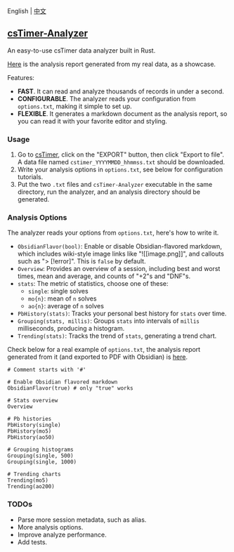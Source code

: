 English | [中文](https://github.com/Somnia1337/csTimer-Analyzer/blob/main/README-ZH.md)

## [csTimer-Analyzer](https://github.com/Somnia1337/csTimer-Analyzer)

An easy-to-use csTimer data analyzer built in Rust.

[Here](https://github.com/Somnia1337/csTimer-Analyzer/blob/main/Analysis.pdf) is the analysis report generated from my real data, as a showcase.

Features:

- **FAST**. It can read and analyze thousands of records in under a second.
- **CONFIGURABLE**. The analyzer reads your configuration from `options.txt`, making it simple to set up.
- **FLEXIBLE**. It generates a markdown document as the analysis report, so you can read it with your favorite editor and styling.

### Usage

1. Go to [csTimer](https://www.cstimer.net/), click on the "EXPORT" button, then click "Export to file". A data file named `cstimer_YYYYMMDD_hhmmss.txt` should be downloaded.
2. Write your analysis options in `options.txt`, see below for configuration tutorials.
3. Put the two `.txt` files and `csTimer-Analyzer` executable in the same directory, run the analyzer, and an analysis directory should be generated.

### Analysis Options

The analyzer reads your options from `options.txt`, here's how to write it.

- `ObsidianFlavor(bool)`: Enable or disable Obsidian-flavored markdown, which includes wiki-style image links like "![[image.png]]", and callouts such as "> [!error]". This is `false` by default.
- `Overview`: Provides an overview of a session, including best and worst times, mean and average, and counts of "+2"s and "DNF"s.
- `stats`: The metric of statistics, choose one of these:
  - `single`: single solves
  - `mo{n}`: mean of `n` solves
  - `ao{n}`: average of `n` solves
- `PbHistory(stats)`: Tracks your personal best history for `stats` over time.
- `Grouping(stats, millis)`: Groups `stats` into intervals of `millis` milliseconds, producing a histogram.
- `Trending(stats)`: Tracks the trend of `stats`, generating a trend chart.

Check below for a real example of `options.txt`, the analysis report generated from it (and exported to PDF with Obsidian) is [here](https://github.com/Somnia1337/csTimer-Analyzer/blob/main/Analysis.pdf).

```text
# Comment starts with '#'

# Enable Obsidian flavored markdown
ObsidianFlavor(true) # only "true" works

# Stats overview
Overview

# Pb histories
PbHistory(single)
PbHistory(mo5)
PbHistory(ao50)

# Grouping histograms
Grouping(single, 500)
Grouping(single, 1000)

# Trending charts
Trending(mo5)
Trending(ao200)
```

### TODOs

- Parse more session metadata, such as alias.
- More analysis options.
- Improve analyze performance.
- Add tests.
